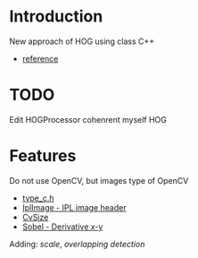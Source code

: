 <!---
/*******************************************************************************
// Project name   :
// File name      : TODO.md
// Created date   : Thu 17 Aug 2017 02:11:21 PM ICT
// Author         : Huy-Hung Ho
// Last modified  : Thu 17 Aug 2017 02:17:53 PM ICT
// Desc           :
*******************************************************************************/
-->
# Introduction

New approach of HOG using class C++
- [reference](https://github.com/quangduytran/Human-Detection)



# TODO

Edit HOGProcessor cohenrent myself HOG




# Features

Do not use OpenCV, but images type of OpenCV
- [type_c.h](http://docs.opencv.org/trunk/d0/dc2/core_2include_2opencv2_2core_2types__c_8h.html)
- [IplImage - IPL image header](http://docs.opencv.org/2.4/modules/core/doc/old_basic_structures.html)
- [CvSize](http://docs.opencv.org/2.4/modules/core/doc/old_basic_structures.html#IplImage)
- [Sobel - Derivative x-y](http://docs.opencv.org/2.4/modules/imgproc/doc/filtering.html?highlight=sobel)

Adding: _scale_, _overlapping detection_


